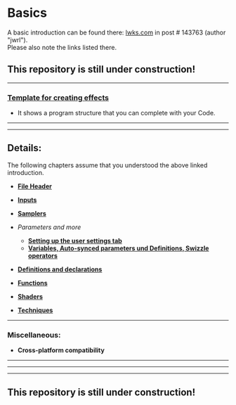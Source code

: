 # Basics

A basic introduction can be found there: [lwks.com](https://www.lwks.com/index.php?option=com_kunena&func=view&catid=7&id=143678&Itemid=81#143763) 
in post # 143763 (author "jwrl").  
Please also note the links listed there. 

## This repository is still under construction!

 ---  

### [Template for creating effects](Template.md)  
 - It shows a program structure that you can complete with your Code. 
 
 ---
 ---
 
## Details:
The following chapters assume that you understood the above linked introduction. 
    
 - [**File Header**](File_Header.md)

 - [**Inputs**](Inputs.md)

 - [**Samplers**](Samplers/README.md)
 
 - *Parameters and more*
    - [**Setting up the user settings tab**](UserSettings/README.md)
    - [**Variables, Auto-synced parameters und Definitions, Swizzle operators**](Variables_etc/README.md)
 
 - [**Definitions and declarations**](Definitions_and_declarations.md)

 - [**Functions**](Functions/README.md)

 - [**Shaders**](Shaders/README.md)

 - [**Techniques**](Techniques/README.md)

---

### Miscellaneous:

  - **Cross-platform compatibility**
 
 
 
 
 
 ---
 ---
 ---
  
## This repository is still under construction!
